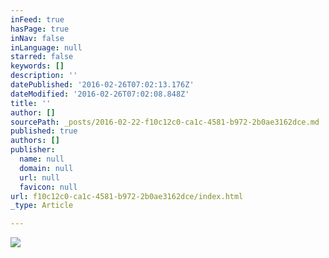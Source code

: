 ```yaml
---
inFeed: true
hasPage: true
inNav: false
inLanguage: null
starred: false
keywords: []
description: ''
datePublished: '2016-02-26T07:02:13.176Z'
dateModified: '2016-02-26T07:02:08.848Z'
title: ''
author: []
sourcePath: _posts/2016-02-22-f10c12c0-ca1c-4581-b972-2b0ae3162dce.md
published: true
authors: []
publisher:
  name: null
  domain: null
  url: null
  favicon: null
url: f10c12c0-ca1c-4581-b972-2b0ae3162dce/index.html
_type: Article

---
```

![](https://s3-us-west-2.amazonaws.com/the-grid-img/p/e5f6a2bd19b3912c37a90c31aad10e5e3f7856d5.png)